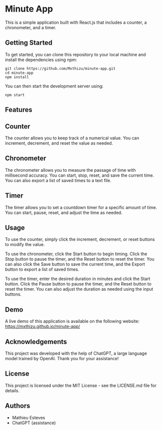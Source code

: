 # Minute App

This is a simple application built with React.js that includes a counter, a chronometer, and a timer.

## Getting Started

To get started, you can clone this repository to your local machine and install the dependencies using npm:

```
git clone https://github.com/Mxthizu/minute-app.git
cd minute-app
npm install
```

You can then start the development server using:

```
npm start
```

## Features

## Counter
The counter allows you to keep track of a numerical value. You can increment, decrement, and reset the value as needed.

## Chronometer
The chronometer allows you to measure the passage of time with millisecond accuracy. You can start, stop, reset, and save the current time. You can also export a list of saved times to a text file.

## Timer
The timer allows you to set a countdown timer for a specific amount of time. You can start, pause, reset, and adjust the time as needed.

## Usage

To use the counter, simply click the increment, decrement, or reset buttons to modify the value.

To use the chronometer, click the Start button to begin timing. Click the Stop button to pause the timer, and the Reset button to reset the timer. You can also click the Save button to save the current time, and the Export button to export a list of saved times.

To use the timer, enter the desired duration in minutes and click the Start button. Click the Pause button to pause the timer, and the Reset button to reset the timer. You can also adjust the duration as needed using the input buttons.

## Demo

A live demo of this application is available on the following website: https://mxthizu.github.io/minute-app/

## Acknowledgements

This project was developed with the help of ChatGPT, a large language model trained by OpenAI. Thank you for your assistance!

## License

This project is licensed under the MIT License - see the LICENSE.md file for details.

## Authors

* Mathieu Esteves
* ChatGPT (assistance)
